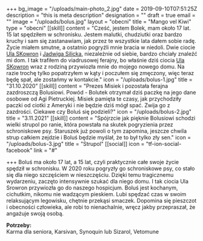 +++
bg_image = "/uploads/main-photo_2.jpg"
date = 2019-09-10T07:51:25Z
description = "this is meta description"
designation = ""
draft = true
email = ""
image = "/uploads/bolus.jpg"
layout = "obecni"
title = "Mango vel Kiwi"
type = "obecni"
[[skill]]
content = "Cześć, jestem Bolek, mam około 17 lat. 15 lat spędziłem w schronisku. Jestem malutki, chudziutki oraz bardzo kruchy i sam się zastanawiam, jak przez te wszystkie lata dałem sobie radę. Życie miałem smutne, a ostatnio pogryźli mnie bracia w niedoli. Dwie ciocie [Ula SKowron](https://www.facebook.com/profile.php?id=100009144237427&__cft__%5b0%5d=AZUOaDroHvmdCcactk5C-xWtet-gnxLufwQtWb2Vafm71LluzNAp1aKrtpxKmnIRvFs0MtK0zAcqD6NdW_C25LwCtoQZItwXgV7hsoBvsvL9foTmaxA4Q8N4pcZXA_oFoql6v9iSRQ6fvqI6Cg3uyVZcbKlK4ccgtY3PWP9ssOH2NdOwUXpaN3_lzbR5okw-Nqo&__tn__=-%5dK-R) i [Jadwiga Silicka](https://www.facebook.com/profile.php?id=100008676721448&__cft__%5b0%5d=AZUOaDroHvmdCcactk5C-xWtet-gnxLufwQtWb2Vafm71LluzNAp1aKrtpxKmnIRvFs0MtK0zAcqD6NdW_C25LwCtoQZItwXgV7hsoBvsvL9foTmaxA4Q8N4pcZXA_oFoql6v9iSRQ6fvqI6Cg3uyVZcbKlK4ccgtY3PWP9ssOH2NdOwUXpaN3_lzbR5okw-Nqo&__tn__=-%5dK-R), niezależnie od siebie, bardzo chciały znaleźć mi dom. I tak trafiłem do viadrusowej ferajny, bo właśnie dziś ciocia [Ula SKowron](https://www.facebook.com/profile.php?id=100009144237427&__cft__%5b0%5d=AZUOaDroHvmdCcactk5C-xWtet-gnxLufwQtWb2Vafm71LluzNAp1aKrtpxKmnIRvFs0MtK0zAcqD6NdW_C25LwCtoQZItwXgV7hsoBvsvL9foTmaxA4Q8N4pcZXA_oFoql6v9iSRQ6fvqI6Cg3uyVZcbKlK4ccgtY3PWP9ssOH2NdOwUXpaN3_lzbR5okw-Nqo&__tn__=-%5dK-R) wraz z rodziną przywiozła mnie do mojego nowego domu. Na razie trochę tylko popatrzyłem w kąty i poczułem się zmęczony, więc teraz będę spał, ale zostańmy w kontakcie."
icon = "/uploads/bolus-1.jpg"
title = "31.10.2020"
[[skill]]
content = "Prezes Misiek i pozostała ferajna zazdroszczą Bolusiowi. Powód - Bolutek otrzymał dziś paczkę na jego dane osobowe od Agi Pietruckiej. Misiek pamięta te czasy, jak przychodziły paczki od ciotki z Ameryki i nie będzie dziś mógł spać. Zwija go z zazdrości. Ciekawe czy Boluś się podzieli?"
icon = "/uploads/bolus-2.jpg"
title = "3.11.2021"
[[skill]]
content = "Spójrzcie jak pięknie Bolusiowi schodzi wielki strupol po ranie, która powstała na skutek pogryzienia przez schroniskowe psy. Staruszek już powoli o tym zapomina, jeszcze chwila strup całkiem zejdzie i Boluś będzie myślał, że to był tylko zły sen."
icon = "/uploads/bolus-3.jpg"
title = "Strupol"
[[social]]
icon = "tf-ion-social-facebook"
link = "#"

+++
Boluś ma około 17 lat, a 15 lat, czyli praktycznie całe swoje życie spędził w schronisku. W 2020 roku pogryzły go schroniskowe psy, co stało się dla niego szczęściem w nieszczęściu. Dzięki temu tragicznemu wydarzeniu, zaczęto intensywnie szukać dla niego domu. I tak ciocia Ula Srowron przywiozła go do naszego hospicjum. Boluś jest kochanym, cichutkim, nikomu nie wadzącym pieskiem. Lubi spędzać czas w swoim relaksującym legowisku, chętnie przekąsi smaczek. Dopomina się pieszczot i obecności człowieka, ale robi to nienachalnie, wręcz jakby przepraszał, że angażuje swoją osobą.

**Potrzeby:**  
Karma dla seniora, Karsivan, Synoquin lub Sizarol, Vetomune